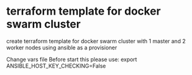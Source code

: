# terraform template for docker swarm cluster
create terraform template for docker swarm cluster with 1 master and 2 worker nodes using ansible as a provisioner


Change vars file
Before start this please use: export ANSIBLE_HOST_KEY_CHECKING=False
